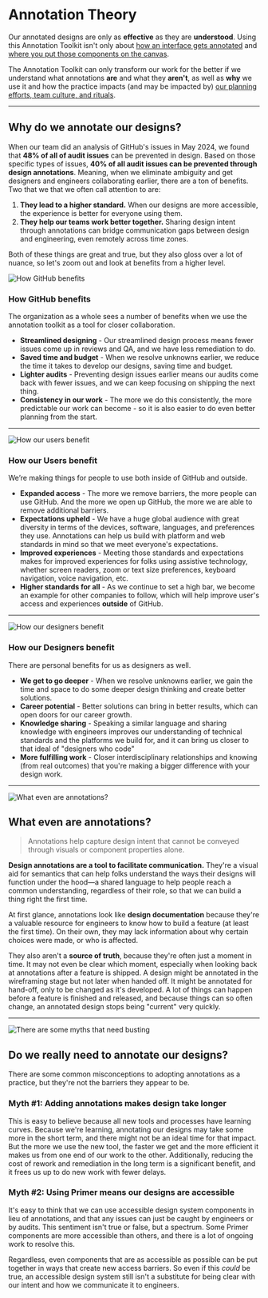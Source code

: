# Annotation Theory

Our annotated designs are only as **effective** as they are **understood**. Using this Annotation Toolkit isn't only about [how an interface gets annotated](../basics/getting-started.md) and [where you put those components on the canvas](best-practices-for-annotating.md).

The Annotation Toolkit can only transform our work for the better if we understand what annotations **are** and what they **aren't**, as well as **why** we use it and how the practice impacts (and may be impacted by) [our planning efforts, team culture, and rituals](best-practices-for-hand-off.md).

---

## Why do we annotate our designs?
When our team did an analysis of GitHub's issues in May 2024, we found that **48% of all of audit issues** can be prevented in design. Based on those specific types of issues, **40% of all audit issues can be prevented through design annotations**. Meaning, when we eliminate ambiguity and get designers and engineers collaborating earlier, there are a ton of benefits. Two that we that we often call attention to are:
1. **They lead to a higher standard.** When our designs are more accessible, the experience is better for everyone using them.
2. **They help our teams work better together.** Sharing design intent through annotations can bridge communication gaps between design and engineering, even remotely across time zones.

Both of these things are great and true, but they also gloss over a lot of nuance, so let's zoom out and look at benefits from a higher level.

![How GitHub benefits](../.images/annotation-theory-1.png)

### How GitHub benefits
The organization as a whole sees a number of benefits when we use the annotation toolkit as a tool for closer collaboration. 

- **Streamlined designing** - Our streamlined design process means fewer issues come up in reviews and QA, and we have less remediation to do.
- **Saved time and budget** - When we resolve unknowns earlier, we reduce the time it takes to develop our designs, saving time and budget.
- **Lighter audits** - Preventing design issues earlier means our audits come back with fewer issues, and we can keep focusing on shipping the next thing.
- **Consistency in our work** - The more we do this consistently, the more predictable our work can become - so it is also easier to do even better planning from the start.

---

![How our users benefit](../.images/annotation-theory-2.png)

### How our Users benefit
We’re making things for people to use both inside of GitHub and outside.

- **Expanded access** - The more we remove barriers, the more people can use GitHub. And the more we open up GitHub, the more we are able to remove additional barriers. 
- **Expectations upheld** - We have a huge global audience with great diversity in terms of the devices, software, languages, and preferences they use. Annotations can help us build with platform and web standards in mind so that we meet everyone's expectations.
- **Improved experiences** - Meeting those standards and expectations makes for improved experiences for folks using assistive technology, whether screen readers, zoom or text size preferences, keyboard navigation, voice navigation, etc.
- **Higher standards for all** - As we continue to set a high bar, we become an example for other companies to follow, which will help improve user's access and experiences **outside** of GitHub.

---

![How our designers benefit](../.images/annotation-theory-3.png)

### How our Designers benefit
There are personal benefits for us as designers as well. 

- **We get to go deeper** - When we resolve unknowns earlier, we gain the time and space to do some deeper design thinking and create better solutions.
- **Career potential** - Better solutions can bring in better results, which can open doors for our career growth.
- **Knowledge sharing** - Speaking a similar language and sharing knowledge with engineers improves our understanding of technical standards and the platforms we build for, and it can bring us closer to that ideal of "designers who code"
- **More fulfilling work** - Closer interdisciplinary relationships and knowing (from real outcomes) that you're making a bigger difference with your design work.

---

![What even are annotations?](../.images/annotation-theory-4.jpg)

## What even are annotations?
> Annotations help capture design intent that cannot be conveyed through visuals or component properties alone.

**Design annotations are a tool to facilitate communication.** They're a visual aid for semantics that can help folks understand the ways their designs will function under the hood—a shared language to help people reach a common understanding, regardless of their role, so that we can build a thing right the first time.

At first glance, annotations look like **design documentation** because they're a valuable resource for engineers to know how to build a feature (at least the first time). On their own, they may lack information about why certain choices were made, or who is affected. 

They also aren't a **source of truth**, because they're often just a moment in time. It may not even be clear which moment, especially when looking back at annotations after a feature is shipped. A design might be annotated in the wireframing stage but not later when handed off. It might be annotated for hand-off, only to be changed as it's developed. A lot of things can happen before a feature is finished and released, and because things can so often change, an annotated design stops being "current" very quickly.

---

![There are some myths that need busting](../.images/annotation-theory-5.jpg)

## Do we really need to annotate our designs?
There are some common misconceptions to adopting annotations as a practice, but they're not the barriers they appear to be.

### Myth #1: Adding annotations makes design take longer
This is easy to believe because all new tools and processes have learning curves. Because we're learning, annotating our designs may take some more in the short term, and there might not be an ideal time for that impact. But the more we use the new tool, the faster we get and the more efficient it makes us from one end of our work to the other. Additionally, reducing the cost of rework and remediation in the long term is a significant benefit, and it frees us up to do new work with fewer delays.

### Myth #2: Using Primer means our designs are accessible 
It's easy to think that we can use accessible design system components in lieu of annotations, and that any issues can just be caught by engineers or by audits. This sentiment isn't true or false, but a spectrum. Some Primer components are more accessible than others, and there is a lot of ongoing work to resolve this. 

Regardless, even components that are as accessible as possible can be put together in ways that create new access barriers. So even if this _could_ be true, an accessible design system still isn't a substitute for being clear with our intent and how we communicate it to engineers.
